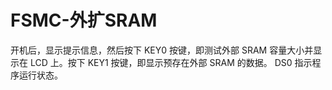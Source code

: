 # FSMC-外扩SRAM

开机后，显示提示信息，然后按下 KEY0 按键，即测试外部 SRAM 容量大小并显示在 LCD 上。按下 KEY1 按键，即显示预存在外部 SRAM 的数据。 DS0 指示程序运行状态。
